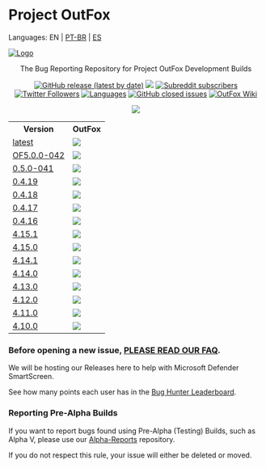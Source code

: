 # Project OutFox

Languages: EN | [PT-BR](./international/PT-BR.md) | [ES](./international/ES.md)

<p>
    <a title="Website" href="https://projectoutfox.com" target="_blank"><img alt="Logo" src="https://projectoutfox.com/themes/moondance/assets/images/outfox-front.png"></a>
    <p align="center">The Bug Reporting Repository for Project OutFox Development Builds</p>
    <p align="center">
        <a title="Latest release" href="https://github.com/TeamRizu/OutFox/releases/latest" target="_blank"><img alt="GitHub release (latest by date)" src="https://img.shields.io/github/v/release/TeamRizu/OutFox"></a>
        <a title="All releases" target="_blank" href="https://github.com/TeamRizu/OutFox/releases"><img src="https://img.shields.io/github/downloads/TeamRizu/OutFox/total"></a>
        <a title="Reddit" href="https://www.reddit.com/r/OutFox/" target="_blank">
        <img alt="Subreddit subscribers" src="https://img.shields.io/reddit/subreddit-subscribers/OutFox?style=flat-square"></a>
        <a title="Twitter" href="https://twitter.com/projectoutfox" target="_blank">
        <img alt="Twitter Followers" src="https://img.shields.io/twitter/follow/projectoutfox?style=flat-square"></a>
        <a title="Supported Languages" href="https://github.com/Tiny-Foxes/OutFox-Translations" target="_blank"><img alt="Languages" src="https://img.shields.io/badge/languages-8-brightgreen"></a>
        <a title="Closed Issues" href="https://github.com/TeamRizu/OutFox/issues" target="_blank"><img alt="GitHub closed issues" src="https://img.shields.io/github/issues-closed/TeamRizu/OutFox"></a>
        <a title="OutFox Wiki" href="https://outfox.wiki/" target="_blank"><img alt="OutFox Wiki" src="https://img.shields.io/badge/OutFox%20Wiki-Read-blue"></a>
    </p>
    <p align="center">
        <a href="https://discord.gg/cN4TjgQdcA"><img src="https://img.shields.io/discord/422897054386225173.svg?style=flat&color=7289DA&label=Project%20OutFox%20Community&logo=Discord"/></a>
    </p>
    <table style="width:100%">
  <tr>
    <th>Version</th>
    <th>OutFox</th>
  </tr>
  <tr>
    <td><a href="https://github.com/TeamRizu/OutFox/releases/latest">latest</a></td>
    <td><img src="https://img.shields.io/github/downloads/TeamRizu/OutFox/latest/total"></td>
  </tr>
  <tr>
    <td><a href="https://github.com/TeamRizu/OutFox/releases/OF5.0.0-042">OF5.0.0-042</a></td>
    <td><img src="https://img.shields.io/github/downloads/TeamRizu/OutFox/OF5.0.0-042/total"></td>
  </tr> 
  <tr>
    <td><a href="https://github.com/TeamRizu/OutFox/releases/OF5.0.0-041">0.5.0-041</a></td>
    <td><img src="https://img.shields.io/github/downloads/TeamRizu/OutFox/OF5.0.0-041/total"></td>
  </tr>       
  <tr>
    <td><a href="https://github.com/TeamRizu/OutFox/releases/OF4.19.0">0.4.19</a></td>
    <td><img src="https://img.shields.io/github/downloads/TeamRizu/OutFox/OF4.19.0/total"></td>
  </tr> 
  <tr>
    <td><a href="https://github.com/TeamRizu/OutFox/releases/OF0.4.18">0.4.18</a></td>
    <td><img src="https://img.shields.io/github/downloads/TeamRizu/OutFox/OF0.4.18/total"></td>
  </tr>   
  <tr>
    <td><a href="https://github.com/TeamRizu/OutFox/releases/OF4.17.0">0.4.17</a></td>
    <td><img src="https://img.shields.io/github/downloads/TeamRizu/OutFox/OF4.17.0/total"></td>
  </tr>     
  <tr>
    <td><a href="https://github.com/TeamRizu/OutFox/releases/OF4.16.0">0.4.16</a></td>
    <td><img src="https://img.shields.io/github/downloads/TeamRizu/OutFox/OF4.16.0/total"></td>
  </tr>    
  <tr>
    <td><a href="https://github.com/TeamRizu/OutFox/releases/OF4.15.1">4.15.1</a></td>
    <td><img src="https://img.shields.io/github/downloads/TeamRizu/OutFox/OF4.15.1/total"></td>
  </tr>    
  <tr>
    <td><a href="https://github.com/TeamRizu/OutFox/releases/OF4.15.0">4.15.0</a></td>
    <td><img src="https://img.shields.io/github/downloads/TeamRizu/OutFox/OF4.15.0/total"></td>
  </tr>    
  <tr>
    <td><a href="https://github.com/TeamRizu/OutFox/releases/OF4.14.1">4.14.1</a></td>
    <td><img src="https://img.shields.io/github/downloads/TeamRizu/OutFox/OF4.14.1/total"></td>
  </tr>    
  <tr>
    <td><a href="https://github.com/TeamRizu/OutFox/releases/tag/OF4.14.0">4.14.0<a></td>
    <td><img src="https://img.shields.io/github/downloads/TeamRizu/OutFox/OF4.14.0/total"></td>
  </tr>        
  <tr>
    <td><a href="https://github.com/TeamRizu/OutFox/releases/tag/OF4.13.0">4.13.0<a></td>
    <td><img src="https://img.shields.io/github/downloads/TeamRizu/OutFox/OF4.13.0/total"></td>
  </tr>      
  <tr>
    <td><a href="https://github.com/TeamRizu/OutFox/releases/tag/OF4.12.0">4.12.0<a></td>
    <td><img src="https://img.shields.io/github/downloads/TeamRizu/OutFox/OF4.12.0/total"></td>
  </tr>     
  <tr>
    <td><a href="https://github.com/TeamRizu/OutFox/releases/tag/OF4.11.0">4.11.0<a></td>
    <td><img src="https://img.shields.io/github/downloads/TeamRizu/OutFox/OF4.11.0/total"></td>
  </tr>    
  <tr>
    <td><a href="https://github.com/TeamRizu/OutFox/releases/tag/OF4.10.0">4.10.0<a></td>
    <td><img src="https://img.shields.io/github/downloads/TeamRizu/OutFox/OF4.10.0/total"></td>
  </tr>      

</table>
</p>

### Before opening a new issue, [PLEASE READ OUR FAQ](https://projectoutfox.com/faq). 

We will be hosting our Releases here to help with Microsoft Defender SmartScreen.

See how many points each user has in the [Bug Hunter Leaderboard](./leaderboard.md).

### Reporting Pre-Alpha Builds

If you want to report bugs found using Pre-Alpha (Testing) Builds, such as Alpha V, please use our [Alpha-Reports](https://github.com/TeamRizu/Alpha-Reports) repository.

If you do not respect this rule, your issue will either be deleted or moved.
